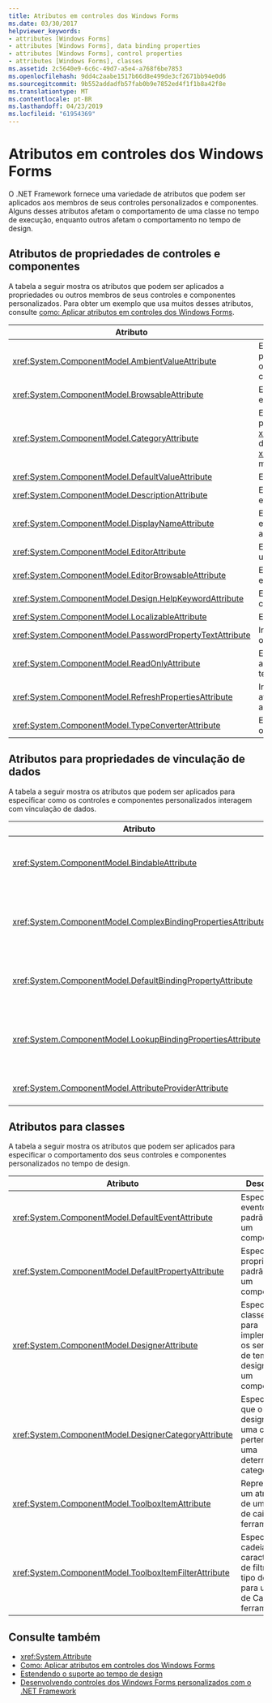 ```yaml
---
title: Atributos em controles dos Windows Forms
ms.date: 03/30/2017
helpviewer_keywords:
- attributes [Windows Forms]
- attributes [Windows Forms], data binding properties
- attributes [Windows Forms], control properties
- attributes [Windows Forms], classes
ms.assetid: 2c5640e9-6c6c-49d7-a5e4-a768f6be7853
ms.openlocfilehash: 9dd4c2aabe1517b66d8e499de3cf2671bb94e0d6
ms.sourcegitcommit: 9b552addadfb57fab0b9e7852ed4f1f1b8a42f8e
ms.translationtype: MT
ms.contentlocale: pt-BR
ms.lasthandoff: 04/23/2019
ms.locfileid: "61954369"
---
```

# <a name="attributes-in-windows-forms-controls"></a>Atributos em controles dos Windows Forms
O .NET Framework fornece uma variedade de atributos que podem ser aplicados aos membros de seus controles personalizados e componentes. Alguns desses atributos afetam o comportamento de uma classe no tempo de execução, enquanto outros afetam o comportamento no tempo de design.  
  
## <a name="attributes-for-control-and-component-properties"></a>Atributos de propriedades de controles e componentes  
 A tabela a seguir mostra os atributos que podem ser aplicados a propriedades ou outros membros de seus controles e componentes personalizados. Para obter um exemplo que usa muitos desses atributos, consulte [como: Aplicar atributos em controles dos Windows Forms](how-to-apply-attributes-in-windows-forms-controls.md).  
  
|Atributo|Descrição|  
|---------------|-----------------|  
|<xref:System.ComponentModel.AmbientValueAttribute>|Especifica o valor a ser passado para uma propriedade para fazer com que a propriedade obtenha o seu valor de outra origem. Isso é conhecido como *ambiente*.|  
|<xref:System.ComponentModel.BrowsableAttribute>|Especifica se uma propriedade ou evento deve ser exibido em uma janela **Propriedades**.|  
|<xref:System.ComponentModel.CategoryAttribute>|Especifica o nome da categoria na qual grupo de propriedade ou evento quando exibido em uma <xref:System.Windows.Forms.PropertyGrid> controle definido como <xref:System.Windows.Forms.PropertySort.Categorized> modo.|  
|<xref:System.ComponentModel.DefaultValueAttribute>|Especifica o valor padrão de uma propriedade.|  
|<xref:System.ComponentModel.DescriptionAttribute>|Especifica uma descrição de uma propriedade ou evento.|  
|<xref:System.ComponentModel.DisplayNameAttribute>|Especifica o nome de exibição de uma propriedade, evento ou método `public void` que não usa argumentos.|  
|<xref:System.ComponentModel.EditorAttribute>|Especifica o editor que deve ser usado para alterar uma propriedade.|  
|<xref:System.ComponentModel.EditorBrowsableAttribute>|Especifica que uma propriedade ou método é visível em um editor.|  
|<xref:System.ComponentModel.Design.HelpKeywordAttribute>|Especifica a palavra-chave de contexto de uma classe ou membro.|  
|<xref:System.ComponentModel.LocalizableAttribute>|Especifica se uma propriedade deve ser localizada.|  
|<xref:System.ComponentModel.PasswordPropertyTextAttribute>|Indica que a representação de texto de um objeto é obscurecida por caracteres como asteriscos.|  
|<xref:System.ComponentModel.ReadOnlyAttribute>|Especifica se a propriedade à qual esse atributo está associado é somente leitura ou leitura/gravação no tempo de design.|  
|<xref:System.ComponentModel.RefreshPropertiesAttribute>|Indica que a grade de propriedades deve ser atualizada quando o valor da propriedade associada é alterado.|  
|<xref:System.ComponentModel.TypeConverterAttribute>|Especifica o tipo a ser usado como um conversor para o objeto ao qual este atributo está associado.|  
  
## <a name="attributes-for-data-binding-properties"></a>Atributos para propriedades de vinculação de dados  
 A tabela a seguir mostra os atributos que podem ser aplicados para especificar como os controles e componentes personalizados interagem com vinculação de dados.  
  
|Atributo|Descrição|  
|---------------|-----------------|  
|<xref:System.ComponentModel.BindableAttribute>|Especifica se uma propriedade normalmente é usada para associação.|  
|<xref:System.ComponentModel.ComplexBindingPropertiesAttribute>|Especifica a fonte de dados e as propriedades de membro de dados para um componente.|  
|<xref:System.ComponentModel.DefaultBindingPropertyAttribute>|Especifica a propriedade de associação padrão de um componente.|  
|<xref:System.ComponentModel.LookupBindingPropertiesAttribute>|Especifica a fonte de dados e as propriedades de membro de dados para um componente.|  
|<xref:System.ComponentModel.AttributeProviderAttribute>|Habilita o redirecionamento de atributo.|  
  
## <a name="attributes-for-classes"></a>Atributos para classes  
 A tabela a seguir mostra os atributos que podem ser aplicados para especificar o comportamento dos seus controles e componentes personalizados no tempo de design.  
  
|Atributo|Descrição|  
|---------------|-----------------|  
|<xref:System.ComponentModel.DefaultEventAttribute>|Especifica o evento padrão de um componente.|  
|<xref:System.ComponentModel.DefaultPropertyAttribute>|Especifica a propriedade padrão de um componente.|  
|<xref:System.ComponentModel.DesignerAttribute>|Especifica a classe usada para implementar os serviços de tempo de design para um componente.|  
|<xref:System.ComponentModel.DesignerCategoryAttribute>|Especifica que o designer de uma classe pertence a uma determinada categoria.|  
|<xref:System.ComponentModel.ToolboxItemAttribute>|Representa um atributo de um item de caixa de ferramentas.|  
|<xref:System.ComponentModel.ToolboxItemFilterAttribute>|Especifica a cadeia de caracteres de filtro e o tipo de filtro para um item de Caixa de ferramentas.|  
  
## <a name="see-also"></a>Consulte também

- <xref:System.Attribute>
- [Como: Aplicar atributos em controles dos Windows Forms](how-to-apply-attributes-in-windows-forms-controls.md)
- [Estendendo o suporte ao tempo de design](https://docs.microsoft.com/previous-versions/visualstudio/visual-studio-2013/37899azc(v=vs.120))
- [Desenvolvendo controles dos Windows Forms personalizados com o .NET Framework](developing-custom-windows-forms-controls.md)
